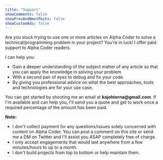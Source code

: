 ```yaml
---
title: "Support"
showComments: false
showPrevAndNextPosts: false
showCustomAds: false
---
```


Are you stuck trying to use one or more articles on Alpha Coder to solve a technical/programming problem in your project? You're in luck! I offer paid support to Alpha Coder readers.

I can help you:

- Gain a deeper understanding of the subject matter of any article so that you can apply the knowledge in solving your problem.
- With a second pair of eyes to debug and fix your code.
- By giving you professional advice on what the best approaches, tools and technologies are for your use case.

You can get started by shooting me an email at __kajohterna@gmail.com__. If I'm available and can help you, I'll send you a quote and get to work once a required percentage of the amount has been paid.

__Note:__

- I don't collect payment for any questions/issues solely concerned with content on Alpha Coder. You can post a comment on this site or send me a DM on Twitter and I'll assist you ASAP completely free of charge.
- I only accept engagements that would last anywhere from a few minutes/hours to up to a month.
- I don't build projects from top to bottom or help maintain them.